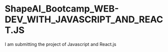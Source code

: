 # ShapeAI_Bootcamp_WEB-DEV_WITH_JAVASCRIPT_AND_REACT.JS
 I am submitting the project of Javascript and React.js
